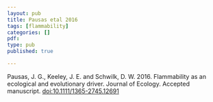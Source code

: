 ```yaml
---
layout: pub
title: Pausas etal 2016
tags: [flammability]
categories: []
pdf:
type: pub
published: true

---
```


Pausas, J. G., Keeley, J. E. and Schwilk, D. W. 2016. Flammability as an ecological and evolutionary driver. Journal of Ecology. Accepted manuscript. <a href="http://onlinelibrary.wiley.com/doi/10.1111/1365-2745.12691/abstract?">doi:10.1111/1365-2745.12691</a>
